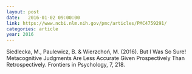 ```yaml
---
layout: post
date:   2016-01-02 09:00:00
link: https://www.ncbi.nlm.nih.gov/pmc/articles/PMC4759291/
categories: article
year: 2016
---
```


Siedlecka, M., Paulewicz, B. & Wierzchoń, M. (2016). But I Was So Sure! Metacognitive Judgments Are Less Accurate Given Prospectively Than Retrospectively. Frontiers in Psychology, 7, 218.
